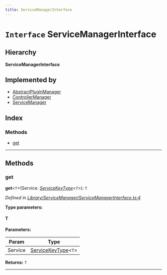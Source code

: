 ```yaml
---
title: ServiceManagerInterface
---
```


# `Interface` ServiceManagerInterface

## Hierarchy

**ServiceManagerInterface**

## Implemented by

* [AbstractPluginManager](../classes/abstractpluginmanager)
* [ControllerManager](../classes/controllermanager)
* [ServiceManager](../classes/servicemanager)

## Index

### Methods

* [get](servicemanagerinterface#get)

---

## Methods

<a id="get"></a>

###  get

**get**<`T`>(Service: *[ServiceKeyType](../#servicekeytype)<`T`>*): `T`

*Defined in [Library/ServiceManager/ServiceManagerInterface.ts:4](https://github.com/Rawphs/stix/blob/f097835/src/Library/ServiceManager/ServiceManagerInterface.ts#L4)*

**Type parameters:**

#### T 
**Parameters:**

| Param | Type |
| ------ | ------ |
| Service | [ServiceKeyType](../#servicekeytype)<`T`> |

**Returns:** `T`

___

